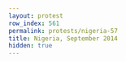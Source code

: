 ```yaml
---
layout: protest
row_index: 561
permalink: protests/nigeria-57
title: Nigeria, September 2014
hidden: true
---
```

